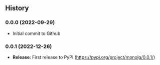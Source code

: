 ## History

### 0.0.0 (2022-09-29)
+ Initial commit to Github
### 0.0.1 (2022-12-26)
+ **Release**: First release to PyPI (https://pypi.org/project/monolg/0.0.1/)
